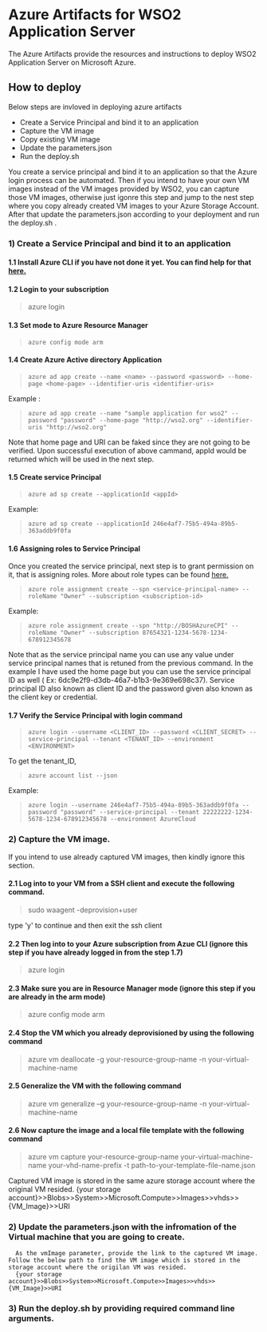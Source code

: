 # Azure Artifacts for WSO2 Application Server
The Azure Artifacts provide the resources and instructions to deploy WSO2 Application Server on Microsoft Azure.

## How to deploy

Below steps are invloved in deploying azure artifacts

* Create a Service Principal and bind it to an application
* Capture the VM image
* Copy existing VM image
* Update the parameters.json
* Run the deploy.sh

You create a service principal and bind it to an application so that the Azure login process can be automated. Then if you intend to have your own VM images instead of the VM images provided by WSO2, you can capture those VM images, otherwise just igonre this step and jump to the nest step where you copy already created VM images to your Azure Storage Account. After that update the parameters.json according to your deployment and run the deploy.sh .

### 1) Create a Service Principal and bind it to an application 

#### 1.1 Install Azure CLI if you have not done it yet. You can find help for that [here.](https://azure.microsoft.com/en-us/documentation/articles/xplat-cli-install/)

#### 1.2 Login to your subscription
   >  azure login
   
#### 1.3 Set mode to Azure Resource Manager 
>     azure config mode arm

#### 1.4 Create Azure Active directory Application

>     azure ad app create --name <name> --password <password> --home-page <home-page> --identifier-uris <identifier-uris>

Example :

>     azure ad app create --name "sample application for wso2" --password "password" --home-page "http://wso2.org" --identifier-uris "http://wso2.org"

Note that home page and URI can be faked since they are not going to be verified. Upon successful execution of above cammand, appId would be returned which will be used in the next step.

#### 1.5 Create service Principal

>     azure ad sp create --applicationId <appId>

Example:

>     azure ad sp create --applicationId 246e4af7-75b5-494a-89b5-363addb9f0fa

#### 1.6 Assigning roles to Service Principal

Once you created the service principal, next step is to grant permission on it, that is assigning roles. More about role types can be found [here.](https://azure.microsoft.com/en-us/documentation/articles/role-based-access-built-in-roles/)

>     azure role assignment create --spn <service-principal-name> --roleName "Owner" --subscription <subscription-id>

Example: 

>     azure role assignment create --spn "http://BOSHAzureCPI" --roleName "Owner" --subscription 87654321-1234-5678-1234-678912345678

Note that as the service principal name you can use any value under service principal names that is retuned from the previous command. In the example I have used the home page but you can use the service principal ID as well ( Ex: 6dc9e2f9-d3db-46a7-b1b3-9e369e698c37). Service principal ID also known as client ID and the password given also known as the client key or credential. 

#### 1.7 Verify the Service Principal with login command

>     azure login --username <CLIENT_ID> --password <CLIENT_SECRET> --service-principal --tenant <TENANT_ID> --environment <ENVIRONMENT>

To get the tenant_ID,

>     azure account list --json

Example: 

>     azure login --username 246e4af7-75b5-494a-89b5-363addb9f0fa --password "password" --service-principal --tenant 22222222-1234-5678-1234-678912345678 --environment AzureCloud



### 2) Capture the VM image. 

If you intend to use already captured VM images, then kindly ignore this section.

#### 2.1 Log into to your VM from a SSH client and execute the following command.

>  sudo waagent -deprovision+user

type 'y' to continue and then exit the ssh client

#### 2.2  Then log into to your Azure subscription from Azue CLI (ignore this step if you have already logged in from the step 1.7)

>  azure login

#### 2.3 Make sure you are in Resource Manager mode (ignore this step if you are already in the arm mode)

>  azure config mode arm

#### 2.4  Stop the VM which you already deprovisioned by using the following command

>  azure vm deallocate -g your-resource-group-name -n your-virtual-machine-name

#### 2.5 Generalize the VM with the following command

>  azure vm generalize –g your-resource-group-name -n your-virtual-machine-name

#### 2.6 Now capture the image and a local file template with the following command

>  azure vm capture your-resource-group-name your-virtual-machine-name your-vhd-name-prefix -t path-to-your-template-file-name.json

Captured VM image is stored in the same azure storage account where the original VM resided. {your storage account}>>Blobs>>System>>Microsoft.Compute>>Images>>vhds>>{VM_Image}>>URI

### 2) Update the parameters.json with the infromation of the Virtual machine that you are going to create.
      As the vmImage parameter, provide the link to the captured VM image. Follow the below path to find the VM image which is stored in the storage account where the origilan VM was resided. 
      {your storage account}>>Blobs>>System>>Microsoft.Compute>>Images>>vhds>>{VM_Image}>>URI
      
### 3) Run the deploy.sh by providing required command line arguments. 
